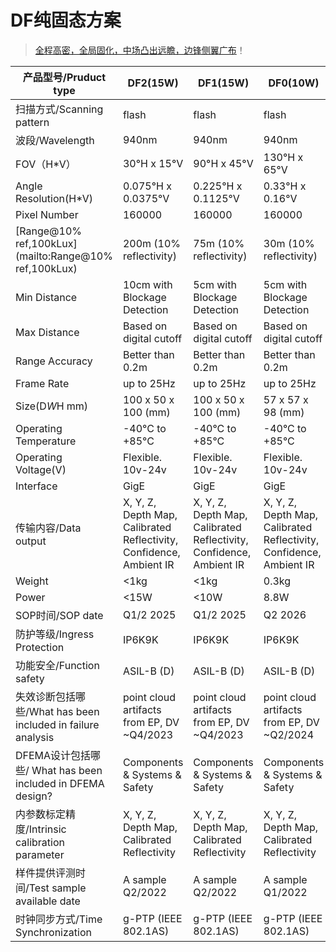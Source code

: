 

# DF纯固态方案

> [全程高密，全局固化，中场凸出远瞻，边锋侧翼广布](https://drive.weixin.qq.com/s?k=AEYARQeBAAYZgX00cu)！

| 产品型号/Pruduct type                                       | DF2(15W)                                                     | DF1(15W)                                                     | DF0(10W)                                                     |
| ----------------------------------------------------------- | ------------------------------------------------------------ | ------------------------------------------------------------ | ------------------------------------------------------------ |
| 扫描方式/Scanning pattern                                   | flash                                                        | flash                                                        | flash                                                        |
| 波段/Wavelength                                             | 940nm                                                        | 940nm                                                        | 940nm                                                        |
| FOV（H*V）                                                  | 30°H x 15°V                                                  | 90°H x 45°V                                                  | 130°H x 65°V                                                 |
| Angle Resolution(H*V)                                       | 0.075°H x 0.0375°V                                           | 0.225°H x 0.1125°V                                           | 0.33°H x 0.16°V                                              |
| Pixel Number                                                | 160000                                                       | 160000                                                       | 160000                                                       |
| [Range@10% ref,100kLux](mailto:Range@10% ref,100kLux)       | 200m (10% reflectivity)                                      | 75m (10% reflectivity)                                       | 30m (10% reflectivity)                                       |
| Min Distance                                                | 10cm with Blockage Detection                                 | 5cm with Blockage Detection                                  | 5cm with Blockage Detection                                  |
| Max Distance                                                | Based on digital cutoff                                      | Based on digital cutoff                                      | Based on digital cutoff                                      |
| Range Accuracy                                              | Better than 0.2m                                             | Better than 0.2m                                             | Better than 0.2m                                             |
| Frame Rate                                                  | up to 25Hz                                                   | up to 25Hz                                                   | up to 25Hz                                                   |
| Size(D*W*H mm)                                              | 100 x 50 x 100 (mm)                                          | 100 x 50 x 100 (mm)                                          | 57 x 57 x 98 (mm)                                            |
| Operating Temperature                                       | -40°C to +85°C                                               | -40°C to +85°C                                               | -40°C to +85°C                                               |
| Operating Voltage(V)                                        | Flexible. 10v-24v                                            | Flexible. 10v-24v                                            | Flexible. 10v-24v                                            |
| Interface                                                   | GigE                                                         | GigE                                                         | GigE                                                         |
| 传输内容/Data output                                        | X, Y, Z, Depth Map, Calibrated Reflectivity, Confidence, Ambient IR | X, Y, Z, Depth Map, Calibrated Reflectivity, Confidence, Ambient IR | X, Y, Z, Depth Map, Calibrated Reflectivity, Confidence, Ambient IR |
| Weight                                                      | <1kg                                                         | <1kg                                                         | 0.3kg                                                        |
| Power                                                       | <15W                                                         | <10W                                                         | 8.8W                                                         |
| SOP时间/SOP date                                            | Q1/2 2025                                                    | Q1/2 2025                                                    | Q2 2026                                                      |
| 防护等级/Ingress Protection                                 | IP6K9K                                                       | IP6K9K                                                       | IP6K9K                                                       |
| 功能安全/Function safety                                    | ASIL-B (D)                                                   | ASIL-B (D)                                                   | ASIL-B (D)                                                   |
| 失效诊断包括哪些/What has been included in failure analysis | point cloud artifacts from EP, DV ~Q4/2023                   | point cloud artifacts from EP, DV ~Q4/2023                   | point cloud artifacts from EP, DV ~Q2/2024                   |
| DFEMA设计包括哪些/ What has been included in DFEMA design?  | Components & Systems & Safety                                | Components & Systems & Safety                                | Components & Systems & Safety                                |
| 内参数标定精度/Intrinsic calibration parameter              | X, Y, Z, Depth Map, Calibrated Reflectivity                  | X, Y, Z, Depth Map, Calibrated Reflectivity                  | X, Y, Z, Depth Map, Calibrated Reflectivity                  |
| 样件提供评测时间/Test sample available date                 | A sample Q2/2022                                             | A sample Q2/2022                                             | A sample Q1/2022                                             |
| 时钟同步方式/Time Synchronization                           | g-PTP (IEEE 802.1AS)                                         | g-PTP (IEEE 802.1AS)                                         | g-PTP (IEEE 802.1AS)                                         |